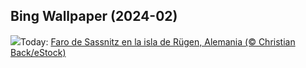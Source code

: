 ## Bing Wallpaper (2024-02)
![](https://www.bing.com/th?id=OHR.HalbinselJasmund_ES-ES6725793206_UHD.jpg&w=1000)Today: [Faro de Sassnitz en la isla de Rügen, Alemania (© Christian Back/eStock)](https://www.bing.com/th?id=OHR.HalbinselJasmund_ES-ES6725793206_UHD.jpg)